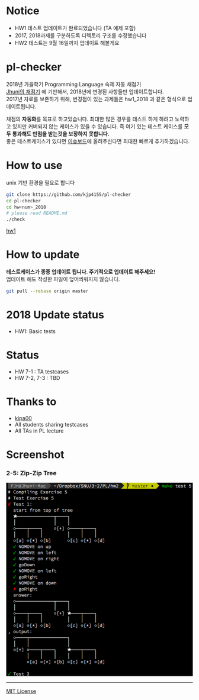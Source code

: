# Notice
- HW1 테스트 업데이트가 완료되었습니다 (TA 예제 포함)
- 2017, 2018과제를 구분하도록 디렉토리 구조를 수정했습니다
- HW2 테스트는 9월 16일까지 업데이트 해볼게요

# pl-checker
2018년 가을학기 Programming Language 숙제 자동 채점기 <br>
[Jhuni의 채점기](https://github.com/Jhuni0123/pl-checker) 에 기반해서, 2018년에 변경된 사항들만 업데이트합니다.<br>
2017년 자료를 보존하기 위해, 변경점이 있는 과제들은 hw1_2018 과 같은 형식으로 업데이트됩니다.<br>

채점의 **자동화**를 목표로 하고있습니다. 최대한 많은 경우를 테스트 하게 하려고 노력하고 있지만 커버되지 않는 케이스가 있을 수 있습니다. 즉 여기 있는 테스트 케이스를 **모두 통과해도 만점을 받는것을 보장하지 못합니다.** <br>
좋은 테스트케이스가 있다면 [이슈보드](https://github.com/Jhuni0123/pl-checker/issues)에 올려주신다면 최대한 빠르게 추가하겠습니다.

# How to use
unix 기반 환경을 필요로 합니다
```bash
git clone https://github.com/kjp4155/pl-checker
cd pl-checker
cd hw<num>_2018
# please read README.md
./check
```
[hw1](hw1_2018)

# How to update
**테스트케이스가 종종 업데이트 됩니다. 주기적으로 업데이트 해주세요!** <br>
업데이트 해도 작성한 파일이 덮어씌워지지 않습니다.

```bash
git pull --rebase origin master
```

# 2018 Update status
- HW1: Basic tests

# Status
- HW 7-1 : TA testcases
- HW 7-2, 7-3 : TBD

# Thanks to
- [kipa00](https://github.com/kipa00)
- All students sharing testcases
- All TAs in PL lecture

# Screenshot
### 2-5: Zip-Zip Tree
![2-5](img/PL_2-5.png)

---
[MIT License](LICENSE)
